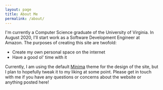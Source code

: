 ```yaml
---
layout: page
title: About Me
permalink: /about/
---
```


I'm currently a Computer Science graduate of the University of Virginia. In August 2020, I'll start work as a Software Development Engineer at Amazon. 
The purposes of creating this site are twofold:

- Create my own personal space on the internet
- Have a good ol' time with it

Currently, I am using the default [Minima](https://github.com/jekyll/minima/) theme for the design of the site, but I plan to hopefully tweak it to my liking at some point. Please get in touch with me if you have any questions or concerns about the website or anything posted here! 
